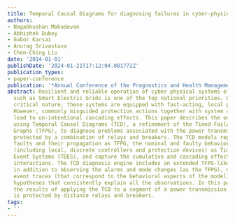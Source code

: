```yaml
---
title: Temporal Causal Diagrams for diagnosing failures in cyber-physical systems
authors:
- Nagabhushan Mahadevan
- Abhishek Dubey
- Gabor Karsai
- Anurag Srivastava
- Chen-Ching Liu
date: '2014-01-01'
publishDate: '2024-01-21T17:12:04.081772Z'
publication_types:
- paper-conference
publication: '*Annual Conference of the Prognostics and Health Management Society*'
abstract: Resilient and reliable operation of cyber physical systems of societal importance
  such as Smart Electric Grids is one of the top national priorities. Due to their
  critical nature, these systems are equipped with fast-acting, local protection mechanisms.
  However, commonly misguided protection actions together with system dynamics can
  lead to un-intentional cascading effects. This paper describes the ongoing work
  using Temporal Causal Diagrams (TCD), a refinement of the Timed Failure Propagation
  Graphs (TFPG), to diagnose problems associated with the power transmission lines
  protected by a combination of relays and breakers. The TCD models represent the
  faults and their propagation as TFPG, the nominal and faulty behavior of components
  (including local, discrete controllers and protection devices) as Timed Discrete
  Event Systems (TDES), and capture the cumulative and cascading effects of these
  interactions. The TCD diagnosis engine includes an extended TFPG-like reasoner which
  in addition to observing the alarms and mode changes (as the TFPG), monitors the
  event traces (that correspond to the behavioral aspects of the model) to generate
  hypotheses that consistently explain all the observations. In this paper, we show
  the results of applying the TCD to a segment of a power transmission system that
  is protected by distance relays and breakers.
tags:
- ''
---
```

